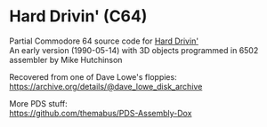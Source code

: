 # Hard Drivin' (C64)
Partial Commodore 64 source code for [Hard Drivin'](https://www.gamesthatwerent.com/gtw64/hard-drivin-v1/) <br>
An early version (1990-05-14) with 3D objects programmed in 6502 assembler by Mike Hutchinson<br>

Recovered from one of Dave Lowe's floppies:<br>
https://archive.org/details/@dave_lowe_disk_archive

More PDS stuff:<br>
https://github.com/themabus/PDS-Assembly-Dox
